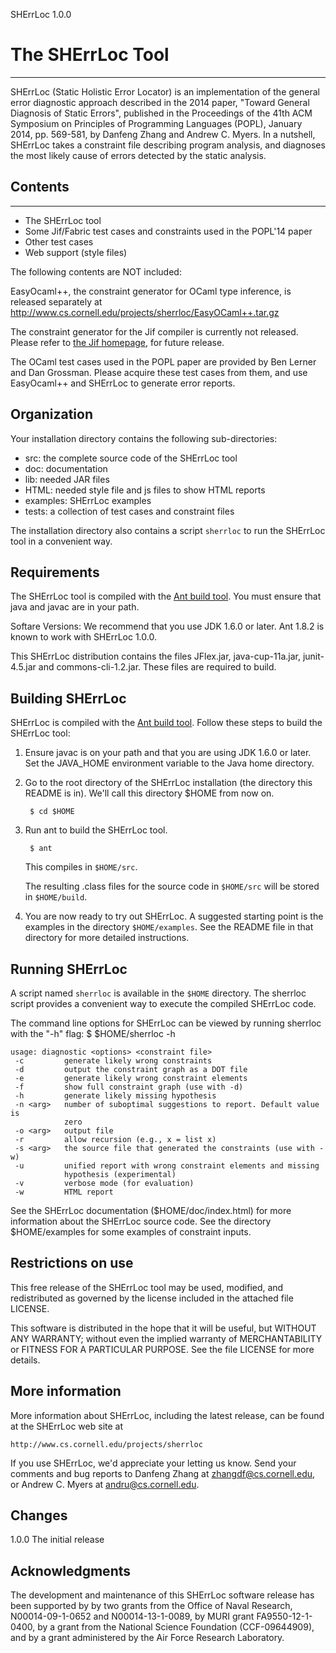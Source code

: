 SHErrLoc 1.0.0

# The SHErrLoc Tool
-------------------------

SHErrLoc (Static Holistic Error Locator) is an implementation of the general
error diagnostic approach described in the 2014 paper, "Toward General Diagnosis
of Static Errors", published in the Proceedings of the 41th ACM Symposium on
Principles of Programming Languages (POPL), January 2014, pp. 569-581, by
Danfeng Zhang and Andrew C. Myers. In a nutshell, SHErrLoc takes a constraint
file describing program analysis, and diagnoses the most likely cause of
errors detected by the static analysis.


## Contents
------------------------------------------------------------------------

- The SHErrLoc tool
- Some Jif/Fabric test cases and constraints used in the POPL'14 paper
- Other test cases
- Web support (style files)

The following contents are NOT included:

EasyOcaml++, the constraint generator for OCaml type inference, is released
separately at 
http://www.cs.cornell.edu/projects/sherrloc/EasyOCaml++.tar.gz

The constraint generator for the Jif compiler is currently not released. Please
refer to [the Jif homepage](http://www.cs.cornell.edu/jif/), for future release.

The OCaml test cases used in the POPL paper are provided by Ben Lerner and Dan
Grossman. Please acquire these test cases from them, and use EasyOcaml++ and
SHErrLoc to generate error reports.


Organization
------------------------------------------------------------------------

Your installation directory contains the following sub-directories:

  - src:      the complete source code of the SHErrLoc tool
  - doc:      documentation 
  - lib:      needed JAR files
  - HTML:     needed style file and js files to show HTML reports
  - examples: SHErrLoc examples
  - tests:    a collection of test cases and constraint files

The installation directory also contains a script `sherrloc` to run the
SHErrLoc tool in a convenient way.


Requirements
------------------------------------------------------------------------

The SHErrLoc tool is compiled with the [Ant build tool](http://jakarta.apache.org/ant).
You must ensure that java and javac are in your path.

Softare Versions: We recommend that you use JDK 1.6.0 or later.  Ant
   1.8.2 is known to work with SHErrLoc 1.0.0.

This SHErrLoc distribution contains the files JFlex.jar, java-cup-11a.jar,
junit-4.5.jar and commons-cli-1.2.jar. These files are required to build.


Building SHErrLoc
------------------------------------------------------------------------

SHErrLoc is compiled with the [Ant build tool](http://jakarta.apache.org/ant).
Follow these steps to build the SHErrLoc tool:

1. Ensure javac is on your path and that you are using JDK 1.6.0 or
   later. Set the JAVA_HOME environment variable to the Java home
   directory.

2. Go to the root directory of the SHErrLoc installation (the directory
   this README is in). We'll call this directory $HOME from now on.

        $ cd $HOME

3. Run ant to build the SHErrLoc tool.

        $ ant

   This compiles in `$HOME/src`.

   The resulting .class files for the source code in `$HOME/src` will be stored
   in `$HOME/build`.

4. You are now ready to try out SHErrLoc. A suggested starting point is the
   examples in the directory `$HOME/examples`. See the README file in that
   directory for more detailed instructions.


Running SHErrLoc
------------------------------------------------------------------------

A script named `sherrloc` is available in the `$HOME` directory. The sherrloc
script provides a convenient way to execute the compiled SHErrLoc code.

The command line options for SHErrLoc can be viewed by running sherrloc with
the "-h" flag:
    $ $HOME/sherrloc -h
```
usage: diagnostic <options> <constraint file>
 -c         generate likely wrong constraints
 -d         output the constraint graph as a DOT file
 -e         generate likely wrong constraint elements
 -f         show full constraint graph (use with -d)
 -h         generate likely missing hypothesis
 -n <arg>   number of suboptimal suggestions to report. Default value is
            zero
 -o <arg>   output file
 -r         allow recursion (e.g., x = list x)
 -s <arg>   the source file that generated the constraints (use with -w)
 -u         unified report with wrong constraint elements and missing
            hypothesis (experimental)
 -v         verbose mode (for evaluation)
 -w         HTML report
```

See the SHErrLoc documentation ($HOME/doc/index.html) for more information
about the SHErrLoc source code. See the directory $HOME/examples for some
examples of constraint inputs.


Restrictions on use
------------------------------------------------------------------------

This free release of the SHErrLoc tool may be used, modified, and redistributed
as governed by the license included in the attached file LICENSE.

This software is distributed in the hope that it will be useful, but
WITHOUT ANY WARRANTY; without even the implied warranty of
MERCHANTABILITY or FITNESS FOR A PARTICULAR PURPOSE. See the file
LICENSE for more details.


More information
------------------------------------------------------------------------

More information about SHErrLoc, including the latest release, can be found
at the SHErrLoc web site at

    http://www.cs.cornell.edu/projects/sherrloc

If you use SHErrLoc, we'd appreciate your letting us know. Send your comments
and bug reports to Danfeng Zhang at zhangdf@cs.cornell.edu, or Andrew C. Myers
at andru@cs.cornell.edu.


Changes
------------------------------------------------------------------------

1.0.0
    The initial release


Acknowledgments
------------------------------------------------------------------------

The development and maintenance of this SHErrLoc software release has been
supported by by two grants from the Office of Naval Research, N00014-09-1-0652
and N00014-13-1-0089, by MURI grant FA9550-12-1-0400, by a grant from the
National Science Foundation (CCF-09644909), and by a grant administered by the
Air Force Research Laboratory.
